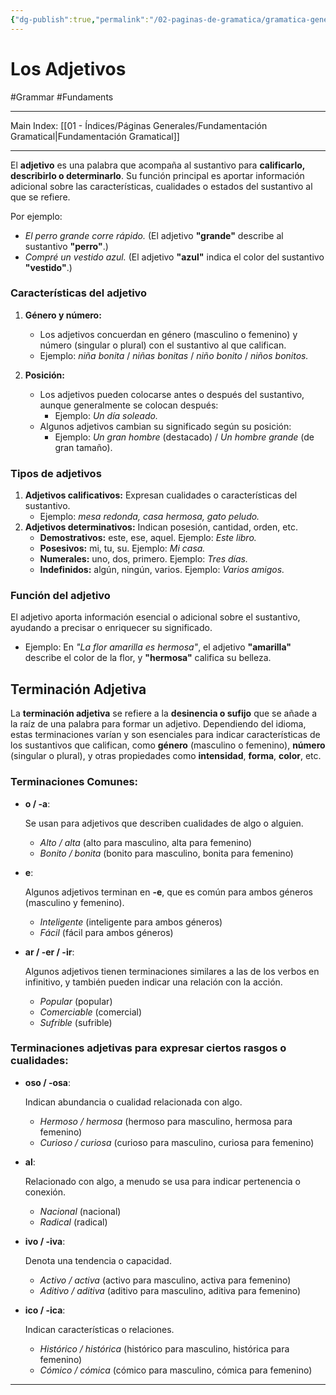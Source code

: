 ```yaml
---
{"dg-publish":true,"permalink":"/02-paginas-de-gramatica/gramatica-general/los-adjetivos/"}
---
```


# Los Adjetivos
#Grammar #Fundaments 
___
Main Index: [[01 - Índices/Páginas Generales/Fundamentación Gramatical\|Fundamentación Gramatical]]
___
El **adjetivo** es una palabra que acompaña al sustantivo para **calificarlo, describirlo o determinarlo**. Su función principal es aportar información adicional sobre las características, cualidades o estados del sustantivo al que se refiere.

Por ejemplo:

- _El perro grande corre rápido._ (El adjetivo **"grande"** describe al sustantivo **"perro"**.)
- _Compré un vestido azul._ (El adjetivo **"azul"** indica el color del sustantivo **"vestido"**.)

### Características del adjetivo

1. **Género y número:**
    - Los adjetivos concuerdan en género (masculino o femenino) y número (singular o plural) con el sustantivo al que califican.
    - Ejemplo: _niña bonita_ / _niñas bonitas_ / _niño bonito_ / _niños bonitos._
2. **Posición:**
    
    - Los adjetivos pueden colocarse antes o después del sustantivo, aunque generalmente se colocan después:
        - Ejemplo: _Un día soleado._
    - Algunos adjetivos cambian su significado según su posición:
        - Ejemplo: _Un gran hombre_ (destacado) / _Un hombre grande_ (de gran tamaño).

### Tipos de adjetivos

1. **Adjetivos calificativos:** Expresan cualidades o características del sustantivo.
    - Ejemplo: _mesa redonda, casa hermosa, gato peludo._
2. **Adjetivos determinativos:** Indican posesión, cantidad, orden, etc.
    - **Demostrativos:** este, ese, aquel. Ejemplo: _Este libro._
    - **Posesivos:** mi, tu, su. Ejemplo: _Mi casa._
    - **Numerales:** uno, dos, primero. Ejemplo: _Tres días._
    - **Indefinidos:** algún, ningún, varios. Ejemplo: _Varios amigos._

### Función del adjetivo

El adjetivo aporta información esencial o adicional sobre el sustantivo, ayudando a precisar o enriquecer su significado.

- Ejemplo: En _"La flor amarilla es hermosa"_, el adjetivo **"amarilla"** describe el color de la flor, y **"hermosa"** califica su belleza.

## Terminación Adjetiva
La **terminación adjetiva** se refiere a la **desinencia o sufijo** que se añade a la raíz de una palabra para formar un adjetivo. Dependiendo del idioma, estas terminaciones varían y son esenciales para indicar características de los sustantivos que califican, como **género** (masculino o femenino), **número** (singular o plural), y otras propiedades como **intensidad**, **forma**, **color**, etc.


### Terminaciones Comunes:

- **o / -a**:
    
    Se usan para adjetivos que describen cualidades de algo o alguien.
    
    - _Alto / alta_ (alto para masculino, alta para femenino)
    - _Bonito / bonita_ (bonito para masculino, bonita para femenino)
- **e**:
    
    Algunos adjetivos terminan en **-e**, que es común para ambos géneros (masculino y femenino).
    
    - _Inteligente_ (inteligente para ambos géneros)
    - _Fácil_ (fácil para ambos géneros)
- **ar / -er / -ir**:
    
    Algunos adjetivos tienen terminaciones similares a las de los verbos en infinitivo, y también pueden indicar una relación con la acción.
    
    - _Popular_ (popular)
    - _Comerciable_ (comercial)
    - _Sufrible_ (sufrible)

### Terminaciones adjetivas para expresar ciertos rasgos o cualidades:

- **oso / -osa**:
    
    Indican abundancia o cualidad relacionada con algo.
    
    - _Hermoso / hermosa_ (hermoso para masculino, hermosa para femenino)
    - _Curioso / curiosa_ (curioso para masculino, curiosa para femenino)
- **al**:
    
    Relacionado con algo, a menudo se usa para indicar pertenencia o conexión.
    
    - _Nacional_ (nacional)
    - _Radical_ (radical)
- **ivo / -iva**:
    
    Denota una tendencia o capacidad.
    
    - _Activo / activa_ (activo para masculino, activa para femenino)
    - _Aditivo / aditiva_ (aditivo para masculino, aditiva para femenino)
- **ico / -ica**:
    
    Indican características o relaciones.
    
    - _Histórico / histórica_ (histórico para masculino, histórica para femenino)
    - _Cómico / cómica_ (cómico para masculino, cómica para femenino)

___